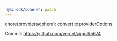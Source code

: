 ```yaml
---
'@ai-sdk/cohere': patch
---
```


chore(providers/cohere): convert to providerOptions

Commit: https://github.com/vercel/ai/pull/5674
